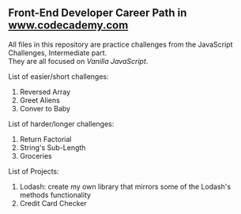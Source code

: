 ## Front-End Developer Career Path in www.codecademy.com

All files in this repository are practice challenges from the JavaScript Challenges, Intermediate part.  
They are all focused on _Vanilla JavaScript_.  

List of easier/short challenges:  
 1. Reversed Array
 2. Greet Aliens
 3. Conver to Baby

List of harder/longer challenges:
 1. Return Factorial
 2. String's Sub-Length
 3. Groceries

List of Projects: 
 1. Lodash: create my own library that mirrors some of the Lodash's methods functionality
 2. Credit Card Checker
